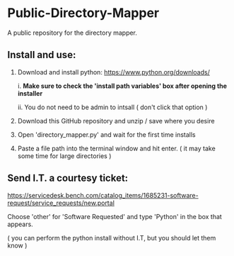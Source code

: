 # Public-Directory-Mapper
A public repository for the directory mapper.




## Install and use:

1. Download and install python: https://www.python.org/downloads/
   
   i. **Make sure to check the 'install path variables' box after opening the installer**
   
   ii. You do not need to be admin to intsall ( don't click that option )

3. Download this GitHub repository and unzip / save where you desire
4. Open 'directory_mapper.py' and wait for the first time installs
5. Paste a file path into the terminal window and hit enter. ( it may take some time for large directories )

## Send I.T. a courtesy ticket:
https://servicedesk.bench.com/catalog_items/1685231-software-request/service_requests/new.portal

Choose 'other' for 'Software Requested' and type 'Python' in the box that appears.

( you can perform the python install without I.T, but you should let them know )
